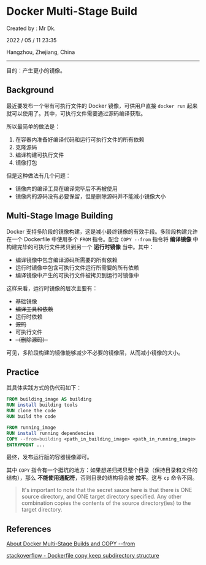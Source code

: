 # Docker Multi-Stage Build

Created by : Mr Dk.

2022 / 05 / 11 23:35

Hangzhou, Zhejiang, China

---

目的：产生更小的镜像。

## Background

最近要发布一个带有可执行文件的 Docker 镜像，可供用户直接 `docker run` 起来就可以使用了。其中，可执行文件需要通过源码编译获取。

所以最简单的做法是：

1. 在容器内准备好编译代码和运行可执行文件的所有依赖
2. 克隆源码
3. 编译构建可执行文件
4. 镜像打包

但是这种做法有几个问题：

- 镜像内的编译工具在编译完毕后不再被使用
- 镜像内的源码没有必要保留，但是删除源码并不能减小镜像大小

## Multi-Stage Image Building

Docker 支持多阶段的镜像构建，这是减小最终镜像的有效手段。多阶段构建允许在一个 Dockerfile 中使用多个 `FROM` 指令。配合 `COPY --from` 指令将 **编译镜像** 中构建完毕的可执行文件拷贝到另一个 **运行时镜像** 当中。其中：

- 编译镜像中包含编译源码所需要的所有依赖
- 运行时镜像中包含可执行文件运行所需要的所有依赖
- 编译镜像中产生的可执行文件被拷贝到运行时镜像中

这样来看，运行时镜像的层次主要有：

- 基础镜像
- ~~编译工具和依赖~~
- 运行时依赖
- ~~源码~~
- 可执行文件
- ~~（删除源码）~~

可见，多阶段构建的镜像能够减少不必要的镜像层，从而减小镜像的大小。

## Practice

其具体实践方式的伪代码如下：

```Dockerfile
FROM building_image AS building
RUN install building tools
RUN clone the code
RUN build the code

FROM running_image
RUN install running dependencies
COPY --from=building <path_in_building_image> <path_in_running_image>
ENTRYPOINT ...
```

最终，发布运行版的容器镜像即可。

其中 `COPY` 指令有一个挺坑的地方：如果想递归拷贝整个目录（保持目录和文件的结构），那么 **不能使用通配符**，否则目录的结构将会被 **拉平**。这与 `cp` 命令不同。

> It's important to note that the secret sauce here is that there is ONE source directory, and ONE target directory specified. Any other combination copies the contents of the source directory(ies) to the target directory.

## References

[About Docker Multi-Stage Builds and COPY --from](https://levelup.gitconnected.com/docker-multi-stage-builds-and-copy-from-other-images-3bf1a2b095e0)

[stackoverflow - Dockerfile copy keep subdirectory structure](https://stackoverflow.com/questions/30215830/dockerfile-copy-keep-subdirectory-structure)
